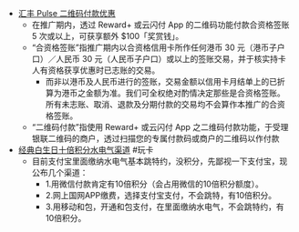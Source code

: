 - [汇丰 Pulse 二维码付款优惠](https://www.redhotoffers.hsbc.com.hk/tc/latest-offers/reward-plus-qrcode-payment/terms-and-conditions/)
	- 在推广期内，透过 Reward+ 或云闪付 App 的二维码功能付款合资格签账 5 次或以上，可获享额外 $100「奖赏钱」。
	- “合资格签账”指推广期内以合资格信用卡所作任何港币 30 元（港币子户口）／人民币 30 元（人民币子户口）或以上的签账交易，并于核实持卡人有资格获享优惠时已志账的交易。
		- 而非以港币及人民币进行的签账，交易金额以信用卡月结单上的已折算为港币之金额为准。我们可全权绝对酌情决定那些是合资格签账。所有未志账、取消、退款及分期付款的交易均不会算作本推广的合资格签账。
	- “二维码付款”指使用 Reward+ 或云闪付 App 之二维码付款功能，于受理银联二维码的商户，透过扫描您的专属付款码或商户的二维码以作付款
- [经典白生日十倍积分水电气渠道](https://www.flyert.com/forum.php?mod=viewthread&tid=4493900) #玩卡
	- 目前支付宝里面缴纳水电气基本跳特约，没积分，先鄙视一下支付宝，现公布几个渠道：
		- 1.用微信付款肯定有10倍积分（会占用微信的10倍积分额度）。
		- 2.网上国网APP缴费，选择支付宝支付，不会跳特，有10倍积分。
		- 3.用移动和包，开通和包支付，在里面缴纳水电气，不会跳特约，有10倍积分。